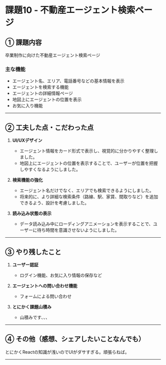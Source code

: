 # 課題10 - 不動産エージェント検索ページ

## ① 課題内容
卒業制作に向けた不動産エージェント検索ページ  

### 主な機能
- エージェント名、エリア、電話番号などの基本情報を表示
- エージェントを検索する機能
- エージェントの詳細情報ページ
- 地図上にエージェントの位置を表示
- お気に入り機能

---

## ② 工夫した点・こだわった点
1. **UI/UXデザイン**
   - エージェント情報をカード形式で表示し、視覚的に分かりやすく整理しました。
   - 地図上にエージェントの位置を表示することで、ユーザーが位置を把握しやすくなるようにしました。

2. **検索機能の強化**
   - エージェント名だけでなく、エリアでも検索できるようにしました。
   - 将来的に、より詳細な検索条件（路線、駅、家賃、間取りなど）を追加できるよう、設計を考慮しました。

3. **読み込み状態の表示**
   - データ読み込み中にローディングアニメーションを表示することで、ユーザーに待ち時間を意識させないようにしました。

---

## ③ やり残したこと
1. **ユーザー認証**
   - ログイン機能、お気に入り情報の保存など

2. **エージェントへの問い合わせ機能**
   - フォームによる問い合わせ

3. **とにかく課題山積み**
   - 山積みです、、、

---

## ④ その他（感想、シェアしたいことなんでも）
とにかくReactの知識が浅いのでUIがダサすぎる。頑張らねば。

---